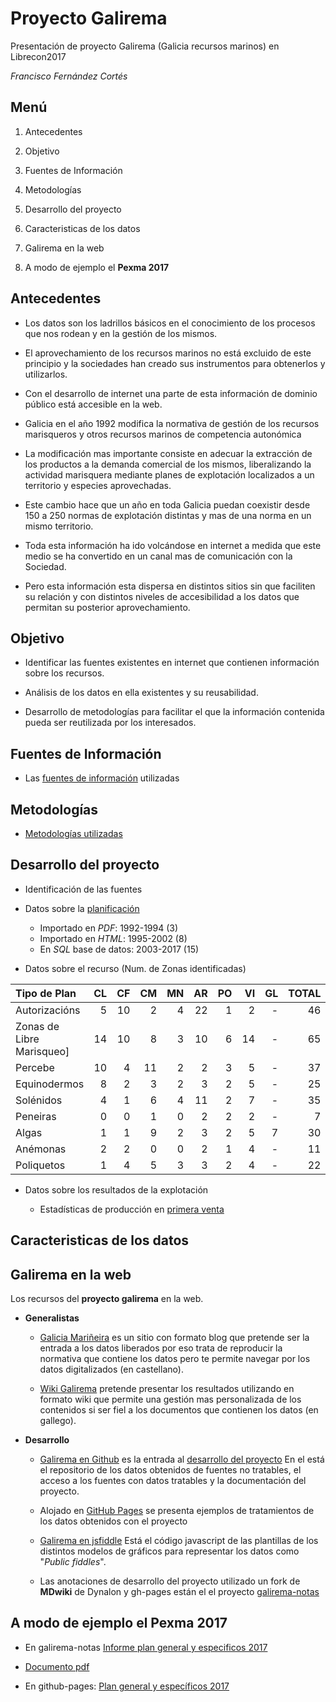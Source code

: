 # Proyecto Galirema

Presentación de proyecto Galirema (Galicia recursos marinos) en Librecon2017

_Francisco Fernández Cortés_


## Menú

1. Antecedentes

1. Objetivo

1. Fuentes de Información

1. Metodologías

1. Desarrollo del proyecto

1. Caracteristicas de los datos

1. Galirema en la web

1. A modo de ejemplo el __Pexma 2017__



## Antecedentes

* Los datos son los ladrillos básicos en el conocimiento de los procesos que nos rodean y en la gestión de los mismos.

* El aprovechamiento de los recursos marinos no está excluido de este principio y la sociedades han creado sus instrumentos para obtenerlos y utilizarlos.

* Con el desarrollo de internet una parte de esta información de dominio público está accesible en la web.

* Galicia en el año 1992 modifica la normativa de gestión de los recursos marisqueros y otros recursos marinos de competencia autonómica

* La modificación mas importante consiste en adecuar la extracción de los productos a la demanda comercial de los mismos, liberalizando la actividad marisquera mediante planes de explotación localizados a un territorio y especies aprovechadas.

* Este cambio hace que un año en toda Galicia puedan coexistir desde 150 a 250 normas de explotación distintas y mas de una norma en un mismo territorio.

* Toda esta información ha ido volcándose en internet a medida que este medio se ha convertido en un canal mas de comunicación con la Sociedad.

* Pero esta información esta dispersa en distintos sitios sin que faciliten su relación y con distintos niveles de accesibilidad a los datos que permitan su posterior aprovechamiento.  



## Objetivo

* Identificar las fuentes existentes en internet que contienen información sobre los recursos.

* Análisis de los datos en ella existentes y su reusabilidad.

* Desarrollo de metodologías para facilitar el que la información contenida pueda ser reutilizada por los interesados.

## Fuentes de Información

* Las [fuentes de información](indiceFuentes.md) utilizadas

## Metodologías

* [Metodologías utilizadas](indiceMetodos.md)


## Desarrollo del proyecto

* Identificación de las fuentes

* Datos sobre la [planificación](IndicePlanes.md)
    * Importado en _PDF_: 1992-1994 (3)
    * Importado en _HTML_: 1995-2002 (8)
    * En _SQL_ base de datos: 2003-2017 (15)

* Datos sobre el recurso (Num. de Zonas identificadas)

|Tipo de Plan | CL | CF | CM | MN | AR | PO | VI | GL | TOTAL|
|:------------|---:|---:|---:|---:|---:|---:|---:|---:|-----:|
|Autorizacións| 5 | 10 | 2 | 4 | 22 | 1 | 2 | - | 46 |
|Zonas de Libre Marisqueo]| 14 | 10 | 8 | 3 | 10 | 6 | 14 | - | 65 |
|Percebe| 10 | 4 | 11 | 2 | 2 | 3 | 5 | - | 37 |
|Equinodermos| 8 | 2 | 3 | 2 | 3 | 2 | 5 | - | 25 |
|Solénidos| 4 | 1 | 6 | 4 | 11 | 2 | 7 | - | 35 |
|Peneiras| 0 | 0 | 1 | 0 | 2 | 2 | 2 | - | 7 |
|Algas| 1 | 1 | 9 | 2 | 3 | 2 | 5 | 7 | 30 |
|Anémonas| 2 | 2 | 0 | 0 | 2 | 1 | 4 | - | 11 |
|Poliquetos| 1 | 4 | 5 | 3 | 3 | 2 | 4 | - | 22 |


* Datos sobre los resultados de la explotación

    * Estadísticas de producción en [primera venta](IndiceEstadisticas.md)



## Caracteristicas de los datos


## Galirema en la web

Los recursos del __proyecto galirema__ en la web.

* __Generalistas__

    * [Galicia Mariñeira](http://www.galiciamarineira.info/) es un sitio con formato blog que pretende ser la entrada a los datos liberados por eso trata de reproducir la normativa que contiene los datos pero te permite navegar por los datos digitalizados (en castellano).

    * [Wiki Galirema](http://es.galirema.wikia.com/wiki/Wiki_Galirema) pretende presentar los resultados utilizando en formato wiki que permite una gestión mas personalizada de los contenidos si ser fiel a los documentos que contienen los datos (en gallego).


* __Desarrollo__

    * [Galirema en Github](https://github.com/galirema) es la entrada al [desarrollo del proyecto](https://github.com/galirema/galirema) En el está el repositorio de los datos obtenidos de fuentes no tratables, el acceso a los fuentes con datos tratables y la documentación del proyecto.

    * Alojado en [GitHub Pages](http://galirema.github.io/galirema/) se presenta ejemplos de tratamientos de los datos obtenidos con el proyecto

    * [Galirema en jsfiddle](https://jsfiddle.net/user/galirema/fiddles/) Está el código javascript de las plantillas de los distintos modelos de gráficos para representar los datos como "_Public fiddles_". 

    * Las anotaciones de desarrollo del proyecto utilizado un fork de __MDwiki__ de Dynalon y gh-pages están el el proyecto [galirema-notas](https://galirema.github.io/galirema-notas/en/#!index.md)

## A modo de ejemplo el __Pexma 2017__

* En galirema-notas [Informe plan general y especificos 2017](infoPlanGeneralEspecifico2017.md)

* [Documento pdf](uploads/pdf/infoPlanGeneralEspecifico2017.pdf)

* En github-pages: [Plan general y específicos 2017](http://galirema.github.io/galirema/InfoPlanGeneralEspecifico2017c.html)
